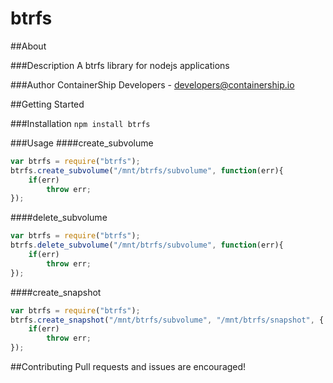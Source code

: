 btrfs
==============

##About

###Description
A btrfs library for nodejs applications

###Author
ContainerShip Developers - developers@containership.io

##Getting Started

###Installation
`npm install btrfs`

###Usage
####create_subvolume
```javascript
var btrfs = require("btrfs");
btrfs.create_subvolume("/mnt/btrfs/subvolume", function(err){
    if(err)
        throw err;
});
```

####delete_subvolume
```javascript
var btrfs = require("btrfs");
btrfs.delete_subvolume("/mnt/btrfs/subvolume", function(err){
    if(err)
        throw err;
});
```

####create_snapshot
```javascript
var btrfs = require("btrfs");
btrfs.create_snapshot("/mnt/btrfs/subvolume", "/mnt/btrfs/snapshot", { readonly: true }, function(err){
    if(err)
        throw err;
});
```

##Contributing
Pull requests and issues are encouraged!
